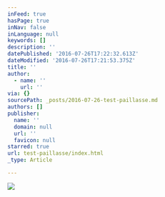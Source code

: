```yaml
---
inFeed: true
hasPage: true
inNav: false
inLanguage: null
keywords: []
description: ''
datePublished: '2016-07-26T17:22:32.613Z'
dateModified: '2016-07-26T17:21:53.375Z'
title: ''
author:
  - name: ''
    url: ''
via: {}
sourcePath: _posts/2016-07-26-test-paillasse.md
authors: []
publisher:
  name: ''
  domain: null
  url: ''
  favicon: null
starred: true
url: test-paillasse/index.html
_type: Article

---
```

![](https://imgflo.herokuapp.com/graph/vahj1ThiexotieMo/80f5f9ea51d23dab72d1870c4c8483f2/croprotate.jpg?cropheight=4101&cropwidth=4088&degrees=0&input=https%3A%2F%2Fthe-grid-user-content.s3-us-west-2.amazonaws.com%2Fd46a5fb0-f123-4b03-8f4c-7ae7d18d39f1.jpg&x=66&y=62)
